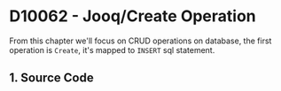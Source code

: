 # D10062 - Jooq/Create Operation

From this chapter we'll focus on CRUD operations on database, the first operation is `Create`, it's mapped to `INSERT`
sql statement.

## 1. Source Code





